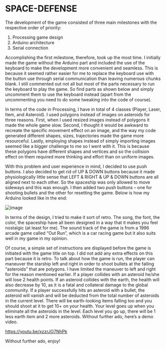 # SPACE-DEFENSE

The development of the game consisted of three main milestones with the respective order of priority:

1. Processing game design
2. Arduino architecture
3. Serial connection

Accomplishing the first milestone, therefore, took up the most time. I initially made the game without the Arduino part and included the use of the keyboard to make the development more convenient and seamless. This is because it seemed rather easier for me to replace the keyboard use with the button use through serial communication than leaving numerous chunks blank. I still commented out not all but most of the parts necessary to run the keyboard to play the game. So find parts as shown below and simply uncomment them to use the keyboard instead (apart from the uncommenting you need to do some tweaking into the code of course).

In terms of the code in Processing, I have in total of 4 classes (Player, Laser, Item, and Asteroid). I used polygons instead of images on asteroids for three reasons. First, when I used resized images instead of polygons it made the whole game slow. Second, I thought it would be awkward to recreate the specific movement effect on an image, and the way my code generated different shapes, sizes, trajectories made the game more resourceful. Lastly, employing shapes instead of simply importing images seemed like a bigger challenge to me so I went with it. This is because these polygons have different shapes and vertices and so the collision effect on them required more thinking and effort than on uniform images.

With this problem and user experience in mind, I decided to use push buttons. I also decided to get rid of UP & DOWN buttons because it made physiologically little sense that LEFT & RIGHT & UP & DOWN buttons are all aligned next to each other. So the spaceship was only allowed to move sideways and this was enough. I then added two push buttons – one for shooting bullets and the other for resetting the game. Below is how my Arduino looked like in the end:

![image](https://user-images.githubusercontent.com/24204239/120115830-a86e7b00-c196-11eb-8f38-45dc9a260844.png)

In terms of the design, I tried to make it sort of retro. The song, the font, the color, the spaceship have all been designed in a way that it makes you feel nostalgic (at least for me). The sound track of the game is from a 1996 arcade game called “Out Run”, which is a car racing game but it also suits well in my game in my opinion.

Of course, a simple set of instructions are displayed before the game is initiated with the game title on top. I did not add any extra effects on this part because it is retro. To talk about how the game is run, the player can maneuver the starship left and right in order to shoot bullets at the falling “asteroids” that are polygons. I have limited the maneuver to left and right for the reason mentioned earlier. If a player collides with an asteroid he/she will lose 2 health points. If an asteroid collides with the earth, the health will also decrease by 10, as it is a fatal and collateral damage to the global community. If a player successfully hits an asteroid with a bullet, the asteroid will vanish and will be deducted from the total number of asteroids in the current level. There will be earth-looking items falling too and you should shoot at it to get 10+ on your health. Your level goes up when you eliminate all the asteroids in the level. Each level you go up, there will be 1 less earth item and 2 more asteroids. Without further ado, here’s a demo video.

https://youtu.be/xzzrJO7NhPk

Without further ado, enjoy!
